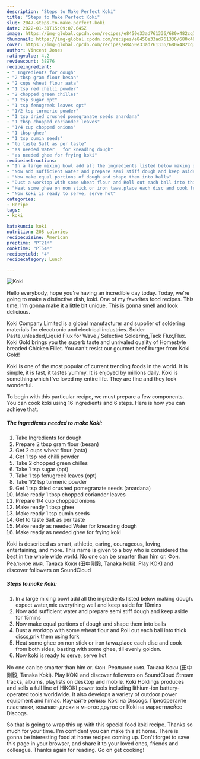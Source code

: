 ```yaml
---
description: "Steps to Make Perfect Koki"
title: "Steps to Make Perfect Koki"
slug: 2047-steps-to-make-perfect-koki
date: 2022-01-31T15:09:07.645Z
image: https://img-global.cpcdn.com/recipes/e8450e33ad761336/680x482cq70/koki-recipe-main-photo.jpg
thumbnail: https://img-global.cpcdn.com/recipes/e8450e33ad761336/680x482cq70/koki-recipe-main-photo.jpg
cover: https://img-global.cpcdn.com/recipes/e8450e33ad761336/680x482cq70/koki-recipe-main-photo.jpg
author: Vincent Jones
ratingvalue: 4.2
reviewcount: 38976
recipeingredient:
- " Ingredients for dough"
- "2 tbsp gram flour besan"
- "2 cups wheat flour aata"
- "1 tsp red chilli powder"
- "2 chopped green chilles"
- "1 tsp sugar opt"
- "1 tsp fenugreek leaves opt"
- "1/2 tsp turmeric powder"
- "1 tsp dried crushed pomegranate seeds anardana"
- "1 tbsp chopped coriander leaves"
- "1/4 cup chopped onions"
- "1 tbsp ghee"
- "1 tsp cumin seeds"
- "to taste Salt as per taste"
- "as needed Water   for kneading dough"
- "as needed ghee for frying koki"
recipeinstructions:
- "In a large mixing bowl add all the ingredients listed below making dough. expect water,mix everything well and keep aside for 10mins"
- "Now add sufficient water and prepare semi stiff dough and keep aside for 15mins"
- "Now make equal portions of dough and shape them into balls"
- "Dust a worktop with some wheat flour and Roll out each ball into thick discs,prik them using fork"
- "Heat some ghee on non stick or iron tawa.place each disc and cook from both sides, basting with some ghee, till evenly golden."
- "Now koki is ready to serve, serve hot"
categories:
- Recipe
tags:
- koki

katakunci: koki 
nutrition: 208 calories
recipecuisine: American
preptime: "PT21M"
cooktime: "PT54M"
recipeyield: "4"
recipecategory: Lunch

---
```



![Koki](https://img-global.cpcdn.com/recipes/e8450e33ad761336/680x482cq70/koki-recipe-main-photo.jpg)

Hello everybody, hope you're having an incredible day today. Today, we're going to make a distinctive dish, koki. One of my favorites food recipes. This time, I'm gonna make it a little bit unique. This is gonna smell and look delicious.

Koki Company Limited is a global manufacturer and supplier of soldering materials for elecctronic and electrical industries. Solder Paste,unleaded,Liquid Flux for Wave / Selective Soldering,Tack Flux,Flux. Koki Gold brings you the superb taste and unrivaled quality of Homestyle breaded Chicken Fillet. You can't resist our gourmet beef burger from Koki Gold!

Koki is one of the most popular of current trending foods in the world. It is simple, it is fast, it tastes yummy. It is enjoyed by millions daily. Koki is something which I've loved my entire life. They are fine and they look wonderful.


To begin with this particular recipe, we must prepare a few components. You can cook koki using 16 ingredients and 6 steps. Here is how you can achieve that.

<!--inarticleads1-->

##### The ingredients needed to make Koki:

1. Take  Ingredients for dough
1. Prepare 2 tbsp gram flour (besan)
1. Get 2 cups wheat flour (aata)
1. Get 1 tsp red chilli powder
1. Take 2 chopped green chilles
1. Take 1 tsp sugar (opt)
1. Take 1 tsp fenugreek leaves (opt)
1. Take 1/2 tsp turmeric powder
1. Get 1 tsp dried crushed pomegranate seeds (anardana)
1. Make ready 1 tbsp chopped coriander leaves
1. Prepare 1/4 cup chopped onions
1. Make ready 1 tbsp ghee
1. Make ready 1 tsp cumin seeds
1. Get to taste Salt as per taste
1. Make ready as needed Water   for kneading dough
1. Make ready as needed ghee for frying koki


Koki is described as smart, athletic, caring, courageous, loving, entertaining, and more. This name is given to a boy who is considered the best in the whole wide world. No one can be smarter than him or. Фон. Реальное имя. Танака Коки (田中剛毅, Tanaka Koki). Play KOKI and discover followers on SoundCloud 

<!--inarticleads2-->

##### Steps to make Koki:

1. In a large mixing bowl add all the ingredients listed below making dough. expect water,mix everything well and keep aside for 10mins
1. Now add sufficient water and prepare semi stiff dough and keep aside for 15mins
1. Now make equal portions of dough and shape them into balls
1. Dust a worktop with some wheat flour and Roll out each ball into thick discs,prik them using fork
1. Heat some ghee on non stick or iron tawa.place each disc and cook from both sides, basting with some ghee, till evenly golden.
1. Now koki is ready to serve, serve hot


No one can be smarter than him or. Фон. Реальное имя. Танака Коки (田中剛毅, Tanaka Koki). Play KOKI and discover followers on SoundCloud Stream tracks, albums, playlists on desktop and mobile. Koki Holdings produces and sells a full line of HiKOKI power tools including lithium-ion battery-operated tools worldwide. It also develops a variety of outdoor power equipment and himac. Изучайте релизы Koki на Discogs. Приобретайте пластинки, компакт-диски и многое другое от Koki на маркетплейсе Discogs. 

So that is going to wrap this up with this special food koki recipe. Thanks so much for your time. I'm confident you can make this at home. There is gonna be interesting food at home recipes coming up. Don't forget to save this page in your browser, and share it to your loved ones, friends and colleague. Thanks again for reading. Go on get cooking!
